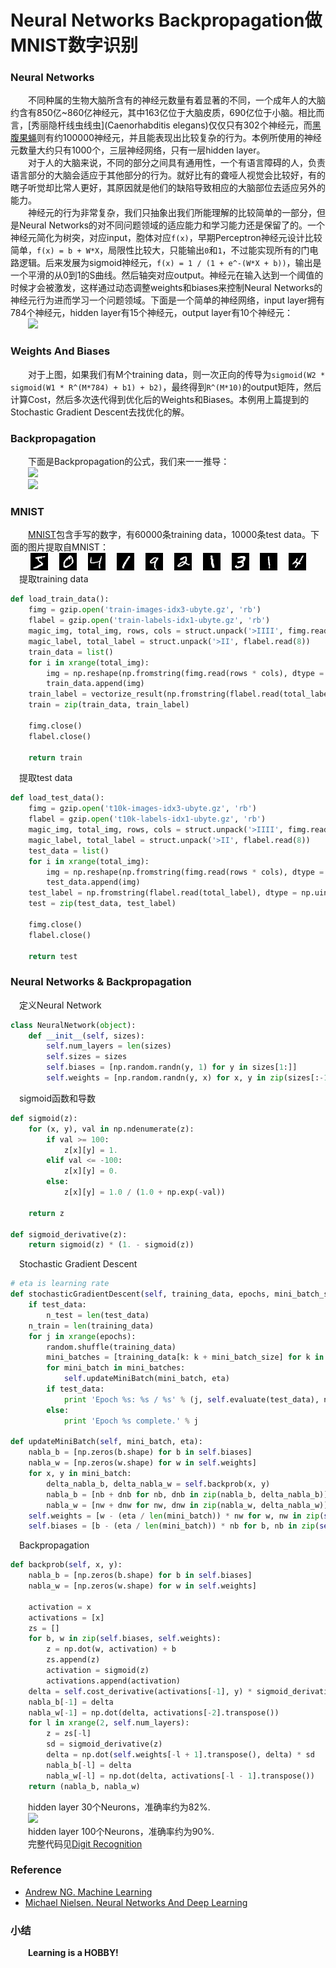 Neural Networks Backpropagation做MNIST数字识别
==============================================

### Neural Networks
&emsp;&emsp;不同种属的生物大脑所含有的神经元数量有着显著的不同，一个成年人的大脑约含有850亿~860亿神经元，其中163亿位于大脑皮质，690亿位于小脑。相比而言，[秀丽隐杆线虫线虫](Caenorhabditis elegans)仅仅只有302个神经元，而[黑腹果蝇](https://en.wikipedia.org/wiki/Drosophila_melanogaster)则有约100000神经元，并且能表现出比较复杂的行为。本例所使用的神经元数量大约只有1000个，三层神经网络，只有一层hidden layer。  
&emsp;&emsp;对于人的大脑来说，不同的部分之间具有通用性，一个有语言障碍的人，负责语言部分的大脑会适应于其他部分的行为。就好比有的聋哑人视觉会比较好，有的瞎子听觉却比常人更好，其原因就是他们的缺陷导致相应的大脑部位去适应另外的能力。  
&emsp;&emsp;神经元的行为非常复杂，我们只抽象出我们所能理解的比较简单的一部分，但是Neural Networks的对不同问题领域的适应能力和学习能力还是保留了的。一个神经元简化为树突，对应input，胞体对应`f(x)`，早期Perceptron神经元设计比较简单，`f(x) = b + W*X`，局限性比较大，只能输出`0`和`1`，不过能实现所有的门电路逻辑。后来发展为sigmoid神经元，`f(x) = 1 / (1 + e^-(W*X + b))`，输出是一个平滑的从0到1的S曲线。然后轴突对应output。神经元在输入达到一个阈值的时候才会被激发，这样通过动态调整weights和biases来控制Neural Networks的神经元行为进而学习一个问题领域。下面是一个简单的神经网络，input layer拥有784个神经元，hidden layer有15个神经元，output layer有10个神经元：  
&emsp;&emsp;<img src='http://neuralnetworksanddeeplearning.com/images/tikz12.png' />  

### Weights And Biases
&emsp;&emsp;对于上图，如果我们有M个training data，则一次正向的传导为`sigmoid(W2 * sigmoid(W1 * R^(M*784) + b1) + b2)`，最终得到`R^(M*10)`的output矩阵，然后计算Cost，然后多次迭代得到优化后的Weights和Biases。本例用上篇提到的Stochastic Gradient Descent去找优化的解。

### Backpropagation
&emsp;&emsp;下面是Backpropagation的公式，我们来一一推导：  
&emsp;&emsp;<img src='http://neuralnetworksanddeeplearning.com/images/tikz21.png' />  
&emsp;&emsp;<img src='https://github.com/linghuazaii/blog/blob/master/image/machine-learning/backpropagation.png' />  

### MNIST
&emsp;&emsp;[MNIST](http://yann.lecun.com/exdb/mnist/)包含手写的数字，有60000条training data，10000条test data。下面的图片提取自MNIST：  
&emsp;&emsp;
<img src='https://github.com/linghuazaii/digit-recognition/blob/master/digits/digit1_5.png' />&emsp;
<img src='https://github.com/linghuazaii/digit-recognition/blob/master/digits/digit2_0.png' />&emsp;
<img src='https://github.com/linghuazaii/digit-recognition/blob/master/digits/digit3_4.png' />&emsp;
<img src='https://github.com/linghuazaii/digit-recognition/blob/master/digits/digit4_1.png' />&emsp;
<img src='https://github.com/linghuazaii/digit-recognition/blob/master/digits/digit5_9.png' />&emsp;
<img src='https://github.com/linghuazaii/digit-recognition/blob/master/digits/digit6_2.png' />&emsp;
<img src='https://github.com/linghuazaii/digit-recognition/blob/master/digits/digit7_1.png' />&emsp;
<img src='https://github.com/linghuazaii/digit-recognition/blob/master/digits/digit8_3.png' />&emsp;
<img src='https://github.com/linghuazaii/digit-recognition/blob/master/digits/digit9_1.png' />&emsp;
<img src='https://github.com/linghuazaii/digit-recognition/blob/master/digits/digit10_4.png' />&emsp;  
&emsp;提取training data  
```python
def load_train_data():
    fimg = gzip.open('train-images-idx3-ubyte.gz', 'rb')
    flabel = gzip.open('train-labels-idx1-ubyte.gz', 'rb')
    magic_img, total_img, rows, cols = struct.unpack('>IIII', fimg.read(16))
    magic_label, total_label = struct.unpack('>II', flabel.read(8))
    train_data = list()
    for i in xrange(total_img):
        img = np.reshape(np.fromstring(fimg.read(rows * cols), dtype = np.uint8), (rows * cols, 1))
        train_data.append(img)
    train_label = vectorize_result(np.fromstring(flabel.read(total_label), dtype = np.uint8))
    train = zip(train_data, train_label)

    fimg.close()
    flabel.close()

    return train
```

&emsp;提取test data
```python
def load_test_data():
    fimg = gzip.open('t10k-images-idx3-ubyte.gz', 'rb')
    flabel = gzip.open('t10k-labels-idx1-ubyte.gz', 'rb')
    magic_img, total_img, rows, cols = struct.unpack('>IIII', fimg.read(16))
    magic_label, total_label = struct.unpack('>II', flabel.read(8))
    test_data = list()
    for i in xrange(total_img):
        img = np.reshape(np.fromstring(fimg.read(rows * cols), dtype = np.uint8), (rows * cols, 1))
        test_data.append(img)
    test_label = np.fromstring(flabel.read(total_label), dtype = np.uint8)
    test = zip(test_data, test_label)

    fimg.close()
    flabel.close()

    return test
```

### Neural Networks & Backpropagation
&emsp;定义Neural Network
```python
class NeuralNetwork(object):
    def __init__(self, sizes):
        self.num_layers = len(sizes)
        self.sizes = sizes
        self.biases = [np.random.randn(y, 1) for y in sizes[1:]]
        self.weights = [np.random.randn(y, x) for x, y in zip(sizes[:-1], sizes[1:])]
```

&emsp;sigmoid函数和导数
```python
def sigmoid(z):
    for (x, y), val in np.ndenumerate(z):
        if val >= 100:
            z[x][y] = 1.
        elif val <= -100:
            z[x][y] = 0.
        else:
            z[x][y] = 1.0 / (1.0 + np.exp(-val))

    return z

def sigmoid_derivative(z):
    return sigmoid(z) * (1. - sigmoid(z))

```

&emsp;Stochastic Gradient Descent
```python
# eta is learning rate
def stochasticGradientDescent(self, training_data, epochs, mini_batch_size, eta, test_data = None):
    if test_data:
        n_test = len(test_data)
    n_train = len(training_data)
    for j in xrange(epochs):
        random.shuffle(training_data)
        mini_batches = [training_data[k: k + mini_batch_size] for k in xrange(0, n_train, mini_batch_size)]
        for mini_batch in mini_batches:
            self.updateMiniBatch(mini_batch, eta)
        if test_data:
            print 'Epoch %s: %s / %s' % (j, self.evaluate(test_data), n_test)
        else:
            print 'Epoch %s complete.' % j

def updateMiniBatch(self, mini_batch, eta):
    nabla_b = [np.zeros(b.shape) for b in self.biases]
    nabla_w = [np.zeros(w.shape) for w in self.weights]
    for x, y in mini_batch:
        delta_nabla_b, delta_nabla_w = self.backprob(x, y)
        nabla_b = [nb + dnb for nb, dnb in zip(nabla_b, delta_nabla_b)]
        nabla_w = [nw + dnw for nw, dnw in zip(nabla_w, delta_nabla_w)]
    self.weights = [w - (eta / len(mini_batch)) * nw for w, nw in zip(self.weights, nabla_w)]
    self.biases = [b - (eta / len(mini_batch)) * nb for b, nb in zip(self.biases, nabla_b)]
```

&emsp;Backpropagation
```python
def backprob(self, x, y):
    nabla_b = [np.zeros(b.shape) for b in self.biases]
    nabla_w = [np.zeros(w.shape) for w in self.weights]

    activation = x
    activations = [x]
    zs = []
    for b, w in zip(self.biases, self.weights):
        z = np.dot(w, activation) + b
        zs.append(z)
        activation = sigmoid(z)
        activations.append(activation)
    delta = self.cost_derivative(activations[-1], y) * sigmoid_derivative(zs[-1])
    nabla_b[-1] = delta
    nabla_w[-1] = np.dot(delta, activations[-2].transpose())
    for l in xrange(2, self.num_layers):
        z = zs[-l]
        sd = sigmoid_derivative(z)
        delta = np.dot(self.weights[-l + 1].transpose(), delta) * sd
        nabla_b[-l] = delta
        nabla_w[-l] = np.dot(delta, activations[-l - 1].transpose())
    return (nabla_b, nabla_w)
```
  
&emsp;&emsp;hidden layer 30个Neurons，准确率约为82%.  
&emsp;&emsp;<img src='https://github.com/linghuazaii/blog/blob/master/image/machine-learning/hidden-layer-30.png' />  
&emsp;&emsp;hidden layer 100个Neurons，准确率约为90%.  
&emsp;&emsp;完整代码见[Digit Recognition](https://github.com/linghuazaii/digit-recognition)

### Reference
 - [Andrew NG. Machine Learning](https://www.coursera.org/learn/machine-learning/home/welcome)
 - [Michael Nielsen. Neural Networks And Deep Learning](http://neuralnetworksanddeeplearning.com)


### 小结
&emsp;&emsp;**Learning is a HOBBY!**
